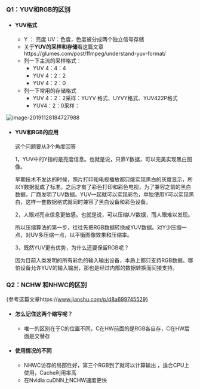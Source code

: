### Q1：YUV和RGB的区别

- #### YUV格式

  - Y ： 亮度       UV：色度，色度被分成两个独立信号存储
  - 关于**YUV的采样和存储**看这篇文章https://glumes.com/post/ffmpeg/understand-yuv-format/
  - 列一下主流的采样格式：
    - YUV  4：4：4
    - YUV  4：2：2
    - YUV  4：2：0
  - 列一下常用的存储格式
    - YUV 4：2：2采样：YUYV 格式、UYVY格式、YUV422P格式
    - YUV4：2：0采样：

![image-20191128184727988](/home/linjinhao/.config/Typora/typora-user-images/image-20191128184727988.png)

- #### YUV和RGB的应用 

  这个问题要从3个角度回答

  1，YUV中的Y指的是亮度信息。也就是说，只靠Y数据，可以完美实现黑白图像。

  早期技术不发达的时候，照片打印和电视播放都只能实现黑白的灰度显示，所以Y数据就成了标准。之后才有了彩色打印和彩色电视，为了兼容之前的黑白数据，厂商发明了UV数据。YUV一起就可以实现彩色，单独使用Y可以实现黑白，这样一套数据格式就同时兼容了黑白设备和彩色设备。

  2，人眼对亮点信息更敏感。也就是说，可以压缩UV数据，而人眼难以发现。

  所以压缩算法的第一步，往往先把RGB数据转换成YUV数据。对Y少压缩一点，对UV多压缩一点，以平衡图像效果和压缩率。

  3，既然YUV更有优势，为什么还要保留RGB呢？

  因为目前人类发明的所有彩色的输入输出设备，本质上都只支持RGB数据。哪怕设备允许YUV的输入输出，那也是经过内部的数据转换而间接支持。



### Q2：NCHW 和NHWC的区别

{参考这篇文章https://www.jianshu.com/p/d8a699745529}

- #### 怎么记住这两个缩写呢？

  -  唯一的区别在于C的位置不同，C在HW前面的是RGB各自存，C在HW后面是交替存

- #### 使用情况的不同 

  - NHWC访存的局部性好，第三个RGB到了就可以计算输出 ，适合CPU上使用，Cache利用率高
  - 在Nvidia cuDNN上NCHW速度更快

